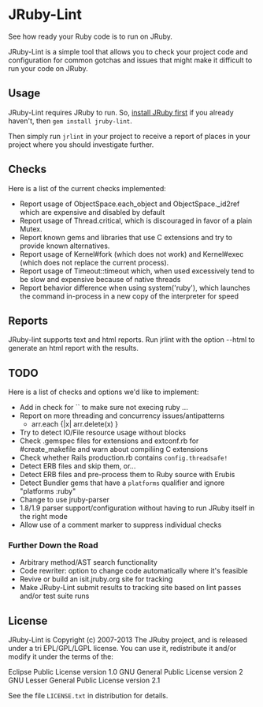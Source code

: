 # JRuby-Lint

See how ready your Ruby code is to run on JRuby.

JRuby-Lint is a simple tool that allows you to check your project code
and configuration for common gotchas and issues that might make it
difficult to run your code on JRuby.

## Usage

JRuby-Lint requires JRuby to run. So, [install JRuby first][install]
if you already haven't, then `gem install jruby-lint`.

Then simply run `jrlint` in your project to receive a report of
places in your project where you should investigate further.

## Checks

Here is a list of the current checks implemented:

- Report usage of ObjectSpace.each_object and ObjectSpace._id2ref
  which are expensive and disabled by default
- Report usage of Thread.critical, which is discouraged in favor of a
  plain Mutex.
- Report known gems and libraries that use C extensions and try to
  provide known alternatives.
- Report usage of Kernel#fork (which does not work) and Kernel#exec
  (which does not replace the current process).
- Report usage of Timeout::timeout which, when used excessively tend
  to be slow and expensive because of native threads
- Report behavior difference when using system('ruby'), which launches
  the command in-process in a new copy of the interpreter for speed

## Reports

JRuby-lint supports text and html reports. Run jrlint with the option --html
to generate an html report with the results.

## TODO

Here is a list of checks and options we'd like to implement:

- Add in check for `` to make sure not execing ruby ...
- Report on more threading and concurrency issues/antipatterns
  - arr.each {|x| arr.delete(x) }
- Try to detect IO/File resource usage without blocks
- Check .gemspec files for extensions and extconf.rb for
  #create_makefile and warn about compiliing C extensions
- Check whether Rails production.rb contains `config.threadsafe!`
- Detect ERB files and skip them, or...
- Detect ERB files and pre-process them to Ruby source with Erubis
- Detect Bundler gems that have a `platforms` qualifier and ignore
  "platforms :ruby"
- Change to use jruby-parser
- 1.8/1.9 parser support/configuration without having to run JRuby
  itself in the right mode
- Allow use of a comment marker to suppress individual checks

### Further Down the Road

- Arbitrary method/AST search functionality 
- Code rewriter: option to change code automatically where it's
  feasible
- Revive or build an isit.jruby.org site for tracking
- Make JRuby-Lint submit results to tracking site based on lint passes
  and/or test suite runs

[install]: http://jruby.org/getting-started

## License

JRuby-Lint is Copyright (c) 2007-2013 The JRuby project, and is released
under a tri EPL/GPL/LGPL license. You can use it, redistribute it
and/or modify it under the terms of the:

  Eclipse Public License version 1.0
  GNU General Public License version 2
  GNU Lesser General Public License version 2.1

See the file `LICENSE.txt` in distribution for details.
